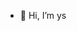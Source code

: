 - 👋 Hi, I’m ys
<!---
orz1444649/orz1444649 is a ✨ special ✨ repository because its `README.md` (this file) appears on your GitHub profile.
You can click the Preview link to take a look at your changes.
--->
